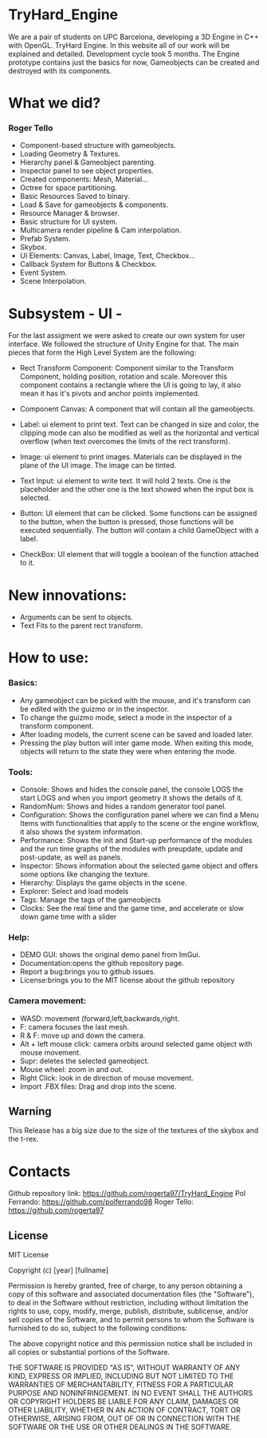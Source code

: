 # TryHard_Engine

We are a pair of students on UPC Barcelona, developing a 3D Engine in C++ with OpenGL. TryHard Engine. In this website all of our work will be explained and detailed. Development cycle took 5 months. The Engine prototype contains just the basics for now, Gameobjects can be created and destroyed with its components.  

# What we did? 

### Roger Tello

- Component-based structure with gameobjects. 
- Loading Geometry & Textures. 
- Hierarchy panel & Gameobject parenting. 
- Inspector panel to see object properties. 
- Created components: Mesh, Material...
- Octree for space partitioning.
- Basic Resources Saved to binary.
- Load & Save for gameobjects & components. 
- Resource Manager & browser. 
- Basic structure for UI system. 
- Multicamera render pipeline & Cam interpolation.
- Prefab System.
- Skybox. 
- UI Elements: Canvas, Label, Image, Text, Checkbox...
- Callback System for Buttons & Checkbox. 
- Event System. 
- Scene Interpolation.

# Subsystem - UI - 

For the last assigment we were asked to create our own system for user interface. We followed the structure of Unity Engine for that. The main pieces that form the High Level System are the following: 

  - Rect Transform Component: Component similar to the Transform Component, holding position, rotation and scale. Moreover this component contains a rectangle where the UI is going to lay, it also mean it has it's pivots and anchor points implemented. 
  
  - Component Canvas: A component that will contain all the gameobjects. 
  
  - Label: ui element to print text. Text can be changed in size and color, the clipping mode can also be modified as well as the horizontal and vertical overflow (when text overcomes the limits of the rect transform). 
  
  - Image: ui element to print images. Materials can be displayed in the plane of the UI image. The image can be tinted. 
  
  - Text Input: ui element to write text. It will hold 2 texts. One is the placeholder and the other one is the text showed when the input box is selected. 
  
  - Button: UI element that can be clicked. Some functions can be assigned to the button, when the button is pressed, those functions will be executed sequentially. The button will contain a child GameObject with a label.
  
  - CheckBox: UI element that will toggle a boolean of the function attached to it. 

# New innovations:

- Arguments can be sent to objects. 
- Text Fits to the parent rect transform. 

# How to use:

### Basics:

- Any gameobject can be picked with the mouse, and it's transform can be edited with the guizmo or in the inspector.
- To change the guizmo mode, select a mode in the inspector of a transform component.
- After loading models, the current scene can be saved and loaded later.
- Pressing the play button will inter game mode. When exiting this mode, objects will return to the state they were when entering the mode.

### Tools:

- Console: Shows and hides the console panel, the console LOGS the start LOGS and when you import geometry it shows the details of it.
- RandomNum: Shows and hides a random generator tool panel.
- Configuration: Shows the configuration panel where we can find a Menu Items with functionalities that apply to the scene or the engine workflow, it also shows the system information.
- Performance: Shows the init and  Start-up performance of the modules and the run time graphs of the modules with preupdate, update and post-update, as well as panels.
- Inspector: Shows information about the selected game object and offers some options like changing the texture.
- Hierarchy: Displays the game objects in the scene.
- Explorer: Select and load models
- Tags: Manage the tags of the gameobjects
- Clocks: See the real time and the game time, and accelerate or slow down game time with a slider

### Help:

- DEMO GUI: shows the original demo panel from ImGui.
- Documentation:opens the github repository page.  
- Report a bug:brings you to github issues.
- License:brings you to the MIT license about the github repository

### Camera movement:

- WASD: movement (forward,left,backwards,right.
- F: camera focuses the last mesh.
- R & F: move up and down the camera.
- Alt + left mouse click: camera orbits around selected game object with mouse movement.
- Supr: deletes the selected gameobject. 
- Mouse wheel: zoom in and out.
- Right Click: look in de direction of mouse movement.	
- Import .FBX files: Drag and drop into the scene.

## Warning

This Release has a big size due to the size of the textures of the skybox and the t-rex.

# Contacts

Github repository link: https://github.com/rogerta97/TryHard_Engine
Pol Ferrando: https://github.com/polferrando98
Roger Tello: https://github.com/rogerta97

## License

MIT License

Copyright (c) [year] [fullname]

Permission is hereby granted, free of charge, to any person obtaining a copy
of this software and associated documentation files (the "Software"), to deal
in the Software without restriction, including without limitation the rights
to use, copy, modify, merge, publish, distribute, sublicense, and/or sell
copies of the Software, and to permit persons to whom the Software is
furnished to do so, subject to the following conditions:

The above copyright notice and this permission notice shall be included in all
copies or substantial portions of the Software.

THE SOFTWARE IS PROVIDED "AS IS", WITHOUT WARRANTY OF ANY KIND, EXPRESS OR
IMPLIED, INCLUDING BUT NOT LIMITED TO THE WARRANTIES OF MERCHANTABILITY,
FITNESS FOR A PARTICULAR PURPOSE AND NONINFRINGEMENT. IN NO EVENT SHALL THE
AUTHORS OR COPYRIGHT HOLDERS BE LIABLE FOR ANY CLAIM, DAMAGES OR OTHER
LIABILITY, WHETHER IN AN ACTION OF CONTRACT, TORT OR OTHERWISE, ARISING FROM,
OUT OF OR IN CONNECTION WITH THE SOFTWARE OR THE USE OR OTHER DEALINGS IN THE
SOFTWARE.

